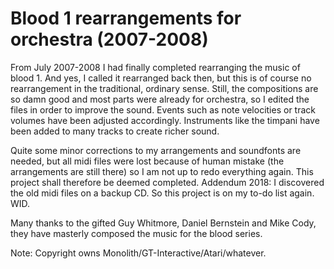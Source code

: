 # Blood 1 rearrangements for orchestra (2007-2008)

From July 2007-2008 I had finally completed rearranging the music of blood 1. And yes, I called it rearranged back then, but this is of course no rearrangement in the traditional, ordinary sense. Still, the compositions are so damn good and most parts were already for orchestra, so I edited the files in order to improve the sound. Events such as note velocities or track volumes have been adjusted accordingly. Instruments like the timpani have been added to many tracks to create richer sound.

Quite some minor corrections to my arrangements and soundfonts are needed, but all midi files were lost because of human mistake (the arrangements are still there) so I am not up to redo everything again. This project shall therefore be deemed completed.
Addendum 2018: I discovered the old midi files on a backup CD. So this project is on my to-do list again. WID.

Many thanks to the gifted Guy Whitmore, Daniel Bernstein and Mike Cody, they have masterly composed the music for the blood series.

Note: Copyright owns Monolith/GT-Interactive/Atari/whatever.
